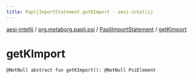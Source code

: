 ```yaml
---
title: PapljImportStatement.getKImport - aesi-intellij
---
```


[aesi-intellij](../../index.html) / [org.metaborg.paplj.psi](../index.html) / [PapljImportStatement](index.html) / [getKImport](.)

# getKImport

`@NotNull abstract fun getKImport(): @NotNull PsiElement`